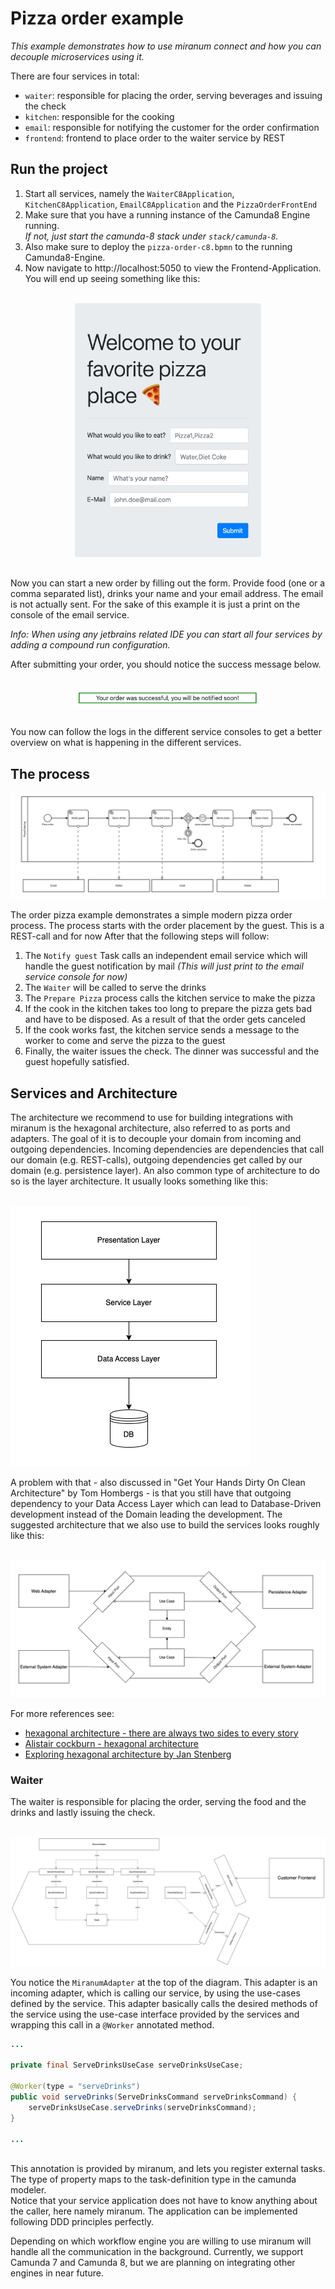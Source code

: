 # Pizza order example

*This example demonstrates how to use miranum connect and how you can decouple microservices using it.*

There are four services in total:

* `waiter`: responsible for placing the order, serving beverages and issuing the check
* `kitchen`: responsible for the cooking
* `email`: responsible for notifying the customer for the order confirmation
* `frontend`: frontend to place order to the waiter service by REST

## Run the project

1. Start all services, namely the `WaiterC8Application`, `KitchenC8Application`, `EmailC8Application` and the `PizzaOrderFrontEnd`
2. Make sure that you have a running instance of the Camunda8 Engine running. <br> *If not, just start the camunda-8 stack under `stack/camunda-8`.*
3. Also make sure to deploy the `pizza-order-c8.bpmn` to the running Camunda8-Engine.
4. Now navigate to http://localhost:5050 to view the Frontend-Application. You will end up seeing something like this:

<br>
<div align="center">
    <img src="./../../images/pizza-order-frontend.png" alt="pizza-order-frontend" width="300" align="center">
</div>
<br>

Now you can start a new order by filling out the form. Provide food (one or a comma separated list), drinks
your name and your email address. The email is not actually sent. For the sake of this example it is just a print on the console of the email service.

*Info: When using any jetbrains related IDE you can start all four services by adding a compound run configuration.*

After submitting your order, you should notice the success message below.

<br>
<div align="center">
    <img src="./../../images/pizza-order-success-msg.png" alt="pizza-order-success-message" width="300" align="center">
</div>
<br>

You now can follow the logs in the different service consoles to get a better overview on what is happening in the different services.

## The process

<img src="./../../images/pizza-order-bpmn.png" alt="pizza-order-bpmn">

The order pizza example demonstrates a simple modern pizza order process.
The process starts with the order placement by the guest. This is a REST-call and for now 
After that the following steps will follow:

1. The `Notify guest` Task calls an independent email service which will handle the guest notification by mail 
*(This will just print to the email service console for now)* 
2. The `Waiter` will be called to serve the drinks
3. The `Prepare Pizza` process calls the kitchen service to make the pizza
4. If the cook in the kitchen takes too long to prepare the pizza gets bad and have to be disposed. As a result of that the order gets canceled
5. If the cook works fast, the kitchen service sends a message to the worker to come and serve the pizza to the guest
6. Finally, the waiter issues the check. The dinner was successful and the guest hopefully satisfied.

## Services and Architecture

The architecture we recommend to use for building integrations with miranum is the hexagonal architecture, also referred to as ports and adapters.
The goal of it is to decouple your domain from incoming and outgoing dependencies. Incoming dependencies are dependencies that
call our domain (e.g. REST-calls), outgoing dependencies get called by our domain (e.g. persistence layer).
An also common type of architecture to do so is the layer architecture. It usually looks something like this:

<br/>
<img src="./../../images/layer-architecture.png" alt="layer-architecture">
<br/>

A problem with that - also discussed in "Get Your Hands Dirty On Clean Architecture" by Tom Hombergs - is that you still have
that outgoing dependency to your Data Access Layer which can lead to Database-Driven development instead of the Domain 
leading the development.
The suggested architecture that we also use to build the services looks roughly like this:

<br/>
<img src="./../../images/hexagonal-architecture.png" alt="hexagonal-architecture">
<br/>

For more references see:

* [hexagonal architecture - there are always two sides to every story](https://medium.com/ssense-tech/hexagonal-architecture-there-are-always-two-sides-to-every-story-bc0780ed7d9c)
* [Alistair cockburn - hexagonal architecture](https://alistair.cockburn.us/hexagonal-architecture/)
* [Exploring hexagonal architecture by Jan Stenberg](https://www.infoq.com/news/2014/10/exploring-hexagonal-architecture/)

### Waiter

The waiter is responsible for placing the order, serving the food and the drinks and lastly issuing the check.

<br/>
<img src="./../../images/waiter-service-architecture.drawio.png" alt="waiter-service-architecture.drawio.png">
<br/>

You notice the `MiranumAdapter` at the top of the diagram. This adapter is an incoming adapter, which is calling our service,
by using the use-cases defined by the service. This adapter basically calls the desired methods of the service using the
use-case interface provided by the services and wrapping this call in a `@Worker` annotated method.

```java
...

private final ServeDrinksUseCase serveDrinksUseCase;

@Worker(type = "serveDrinks")
public void serveDrinks(ServeDrinksCommand serveDrinksCommand) {
    serveDrinksUseCase.serveDrinks(serveDrinksCommand);
}
        
...
```

<br/>
This annotation is provided by miranum, and lets you register external tasks. The type of property maps to the task-definition type in the camunda modeler.<br/>
Notice that your service application does not have to know anything about the caller, here namely miranum.
The application can be implemented following DDD principles perfectly.
<br/>

Depending on which workflow engine you are willing to use miranum will handle all the communication in the background.
Currently, we support Camunda 7 and Camunda 8, but we are planning on integrating other engines in near future.

<br/>
